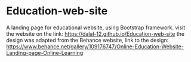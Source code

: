 # Education-web-site
A landing page for educational website, using Bootstrap framework.
visit the website on the link: https://dalal-12.github.io/Education-web-site
the design was adapted from the Behance website, link to the design:
https://www.behance.net/gallery/109176747/Online-Education-Website-Landing-page-Online-Learning
